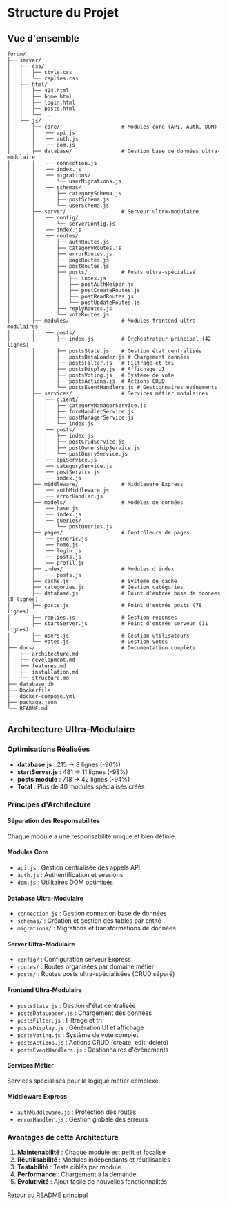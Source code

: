 # Structure du Projet

## Vue d'ensemble

```
forum/
├── server/
│   ├── css/
│   │   ├── style.css
│   │   └── replies.css
│   ├── html/
│   │   ├── 404.html
│   │   ├── home.html
│   │   ├── login.html
│   │   ├── posts.html
│   │   └── ...
│   └── js/
│       ├── core/                    # Modules core (API, Auth, DOM)
│       │   ├── api.js
│       │   ├── auth.js
│       │   └── dom.js
│       ├── database/                # Gestion base de données ultra-modulaire
│       │   ├── connection.js
│       │   ├── index.js
│       │   ├── migrations/
│       │   │   └── userMigrations.js
│       │   └── schemas/
│       │       ├── categorySchema.js
│       │       ├── postSchema.js
│       │       └── userSchema.js
│       ├── server/                  # Serveur ultra-modulaire
│       │   ├── config/
│       │   │   └── serverConfig.js
│       │   ├── index.js
│       │   └── routes/
│       │       ├── authRoutes.js
│       │       ├── categoryRoutes.js
│       │       ├── errorRoutes.js
│       │       ├── pageRoutes.js
│       │       ├── postRoutes.js
│       │       ├── posts/           # Posts ultra-spécialisé
│       │       │   ├── index.js
│       │       │   ├── postAuthHelper.js
│       │       │   ├── postCreateRoutes.js
│       │       │   ├── postReadRoutes.js
│       │       │   └── postUpdateRoutes.js
│       │       ├── replyRoutes.js
│       │       └── voteRoutes.js
│       ├── modules/                 # Modules frontend ultra-modulaires
│       │   └── posts/
│       │       ├── index.js         # Orchestrateur principal (42 lignes)
│       │       ├── postsState.js    # Gestion état centralisée
│       │       ├── postsDataLoader.js # Chargement données
│       │       ├── postsFilter.js   # Filtrage et tri
│       │       ├── postsDisplay.js  # Affichage UI
│       │       ├── postsVoting.js   # Système de vote
│       │       ├── postsActions.js  # Actions CRUD
│       │       └── postsEventHandlers.js # Gestionnaires événements
│       ├── services/                # Services métier modulaires
│       │   ├── client/
│       │   │   ├── categoryManagerService.js
│       │   │   ├── formHandlerService.js
│       │   │   ├── postManagerService.js
│       │   │   └── index.js
│       │   ├── posts/
│       │   │   ├── index.js
│       │   │   ├── postCrudService.js
│       │   │   ├── postOwnershipService.js
│       │   │   └── postQueryService.js
│       │   ├── apiService.js
│       │   ├── categoryService.js
│       │   ├── postService.js
│       │   └── index.js
│       ├── middleware/              # Middleware Express
│       │   ├── authMiddleware.js
│       │   └── errorHandler.js
│       ├── models/                  # Modèles de données
│       │   ├── base.js
│       │   ├── index.js
│       │   └── queries/
│       │       └── postQueries.js
│       ├── pages/                   # Contrôleurs de pages
│       │   ├── generic.js
│       │   ├── home.js
│       │   ├── login.js
│       │   ├── posts.js
│       │   └── profil.js
│       ├── index/                   # Modules d'index
│       │   └── posts.js
│       ├── cache.js                 # Système de cache
│       ├── categories.js            # Gestion catégories
│       ├── database.js              # Point d'entrée base de données (8 lignes)
│       ├── posts.js                 # Point d'entrée posts (78 lignes)
│       ├── replies.js               # Gestion réponses
│       ├── startServer.js           # Point d'entrée serveur (11 lignes)
│       ├── users.js                 # Gestion utilisateurs
│       └── votes.js                 # Gestion votes
├── docs/                            # Documentation complète
│   ├── architecture.md
│   ├── development.md
│   ├── features.md
│   ├── installation.md
│   └── structure.md
├── database.db
├── Dockerfile
├── docker-compose.yml
├── package.json
└── README.md
```

## Architecture Ultra-Modulaire

### Optimisations Réalisées
- **database.js** : 215 → 8 lignes (-96%)
- **startServer.js** : 481 → 11 lignes (-98%)
- **posts module** : 718 → 42 lignes (-94%)
- **Total** : Plus de 40 modules spécialisés créés

### Principes d'Architecture

#### Séparation des Responsabilités
Chaque module a une responsabilité unique et bien définie.

#### Modules Core
- `api.js` : Gestion centralisée des appels API
- `auth.js` : Authentification et sessions
- `dom.js` : Utilitaires DOM optimisés

#### Database Ultra-Modulaire
- `connection.js` : Gestion connexion base de données
- `schemas/` : Création et gestion des tables par entité
- `migrations/` : Migrations et transformations de données

#### Server Ultra-Modulaire
- `config/` : Configuration serveur Express
- `routes/` : Routes organisées par domaine métier
- `posts/` : Routes posts ultra-spécialisées (CRUD séparé)

#### Frontend Ultra-Modulaire
- `postsState.js` : Gestion d'état centralisée
- `postsDataLoader.js` : Chargement des données
- `postsFilter.js` : Filtrage et tri
- `postsDisplay.js` : Génération UI et affichage
- `postsVoting.js` : Système de vote complet
- `postsActions.js` : Actions CRUD (create, edit, delete)
- `postsEventHandlers.js` : Gestionnaires d'événements

#### Services Métier
Services spécialisés pour la logique métier complexe.

#### Middleware Express
- `authMiddleware.js` : Protection des routes
- `errorHandler.js` : Gestion globale des erreurs

### Avantages de cette Architecture
1. **Maintenabilité** : Chaque module est petit et focalisé
2. **Réutilisabilité** : Modules indépendants et réutilisables
3. **Testabilité** : Tests ciblés par module
4. **Performance** : Chargement à la demande
5. **Évolutivité** : Ajout facile de nouvelles fonctionnalités

[Retour au README principal](../README.md)